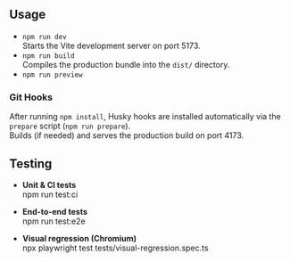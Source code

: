 ## Usage

- `npm run dev`  
  Starts the Vite development server on port 5173.
- `npm run build`  
  Compiles the production bundle into the `dist/` directory.
- `npm run preview`

### Git Hooks

After running `npm install`, Husky hooks are installed automatically via the `prepare` script (`npm run prepare`).  
 Builds (if needed) and serves the production build on port 4173.

## Testing

- **Unit & CI tests**  
  npm run test:ci

- **End-to-end tests**  
  npm run test:e2e

- **Visual regression (Chromium)**  
  npx playwright test tests/visual-regression.spec.ts

<!-- test husky pre-commit hook -->
